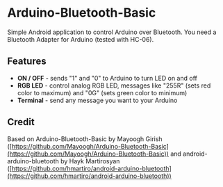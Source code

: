 # Arduino-Bluetooth-Basic
Simple Android application to control Arduino over Bluetooth. You need a Bluetooth Adapter for Arduino (tested with HC-06).

## Features
* **ON / OFF** - sends "1" and "0" to Arduino to turn LED on and off
* **RGB LED** - control analog RGB LED, messages like "255R" (sets red color to maximum) and "0G" (sets green color to minimum)
* **Terminal** - send any message you want to your Arduino

## Credit
Based on Arduino-Bluetooth-Basic by Mayoogh Girish ([https://github.com/Mayoogh/Arduino-Bluetooth-Basic](https://github.com/Mayoogh/Arduino-Bluetooth-Basic)) and android-arduino-bluetooth by Hayk Martirosyan ([https://github.com/hmartiro/android-arduino-bluetooth](https://github.com/hmartiro/android-arduino-bluetooth))
